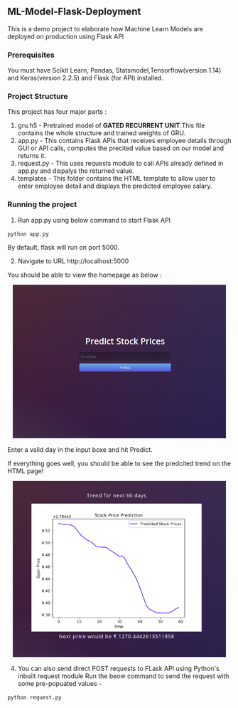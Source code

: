 ## ML-Model-Flask-Deployment
This is a demo project to elaborate how Machine Learn Models are deployed on production using Flask API

### Prerequisites
You must have Scikit Learn, Pandas, Statsmodel,Tensorflow(version 1.14) and Keras(version 2.2.5) and Flask (for API) installed.

### Project Structure
This project has four major parts :
1. gru.h5 - Pretrained model of **GATED RECURRENT UNIT**.This file contains the whole structure and trained weights of GRU.
2. app.py - This contains Flask APIs that receives employee details through GUI or API calls, computes the precited value based on our model and returns it.
3. request.py - This uses requests module to call APIs already defined in app.py and dispalys the returned value.
4. templates - This folder contains the HTML template to allow user to enter employee detail and displays the predicted employee salary.

### Running the project
1. Run app.py using below command to start Flask API
```
python app.py
```
By default, flask will run on port 5000.

2. Navigate to URL http://localhost:5000

You should be able to view the homepage as below :
<p align = "center">
<img src = "/ims/im.png" width = 480>
</p>

Enter a valid day in the input boxe and hit Predict.

If everything goes well, you should  be able to see the predcited trend on the HTML page!
<p align = "center">
<img src = "/ims/im1.png" width = 480>
</p>

4. You can also send direct POST requests to FLask API using Python's inbuilt request module
Run the beow command to send the request with some pre-popuated values -
```
python request.py
```
